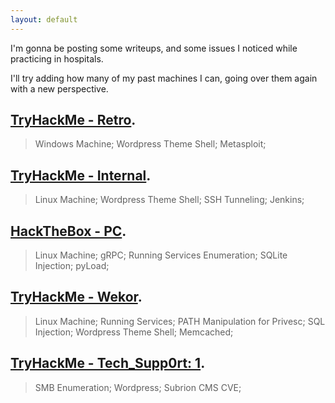 ```yaml
---
layout: default
---
```

I'm gonna be posting some writeups, and some issues I noticed while practicing in hospitals.

I'll try adding how many of my past machines I can, going over them again with a new perspective.

## [TryHackMe - Retro](./retro.md).
> Windows Machine; Wordpress Theme Shell; Metasploit;

## [TryHackMe - Internal](./internal.md).
> Linux Machine; Wordpress Theme Shell; SSH Tunneling; Jenkins;

## [HackTheBox - PC](./pc.md).
> Linux Machine; gRPC; Running Services Enumeration; SQLite Injection; pyLoad;

## [TryHackMe - Wekor](./wekor.md).
> Linux Machine; Running Services; PATH Manipulation for Privesc; SQL Injection; Wordpress Theme Shell; Memcached;

## [TryHackMe - Tech_Supp0rt: 1](./techsupp1.md).
> SMB Enumeration; Wordpress; Subrion CMS CVE;
